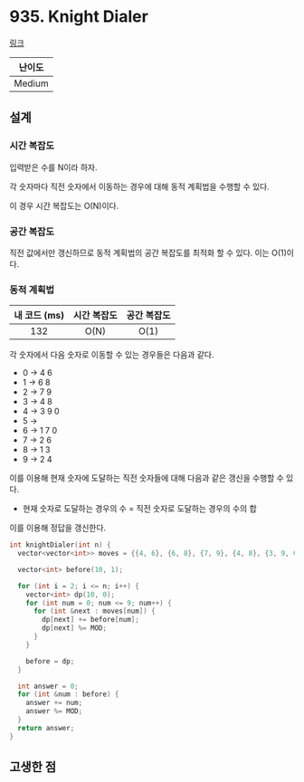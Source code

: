# 935. Knight Dialer

[링크](https://leetcode.com/problems/knight-dialer/)

| 난이도 |
| :----: |
| Medium |

## 설계

### 시간 복잡도

입력받은 수를 N이라 하자.

각 숫자마다 직전 숫자에서 이동하는 경우에 대해 동적 계획법을 수행할 수 있다.

이 경우 시간 복잡도는 O(N)이다.

### 공간 복잡도

직전 값에서만 갱신하므로 동적 계획법의 공간 복잡도를 최적화 할 수 있다. 이는 O(1)이다.

### 동적 계획법

| 내 코드 (ms) | 시간 복잡도 | 공간 복잡도 |
| :----------: | :---------: | :---------: |
|     132      |    O(N)     |    O(1)     |

각 숫자에서 다음 숫자로 이동할 수 있는 경우들은 다음과 같다.

- 0 -> 4 6
- 1 -> 6 8
- 2 -> 7 9
- 3 -> 4 8
- 4 -> 3 9 0
- 5 ->
- 6 -> 1 7 0
- 7 -> 2 6
- 8 -> 1 3
- 9 -> 2 4

이를 이용해 현재 숫자에 도달하는 직전 숫자들에 대해 다음과 같은 갱신을 수행할 수 있다.

- 현재 숫자로 도달하는 경우의 수 = 직전 숫자로 도달하는 경우의 수의 합

이를 이용해 정답을 갱신한다.

```cpp
int knightDialer(int n) {
  vector<vector<int>> moves = {{4, 6}, {6, 8}, {7, 9}, {4, 8}, {3, 9, 0}, {}, {1, 7, 0}, {2, 6}, {1, 3}, {2, 4}};

  vector<int> before(10, 1);

  for (int i = 2; i <= n; i++) {
    vector<int> dp(10, 0);
    for (int num = 0; num <= 9; num++) {
      for (int &next : moves[num]) {
        dp[next] += before[num];
        dp[next] %= MOD;
      }
    }

    before = dp;
  }

  int answer = 0;
  for (int &num : before) {
    answer += num;
    answer %= MOD;
  }
  return answer;
}
```

## 고생한 점
